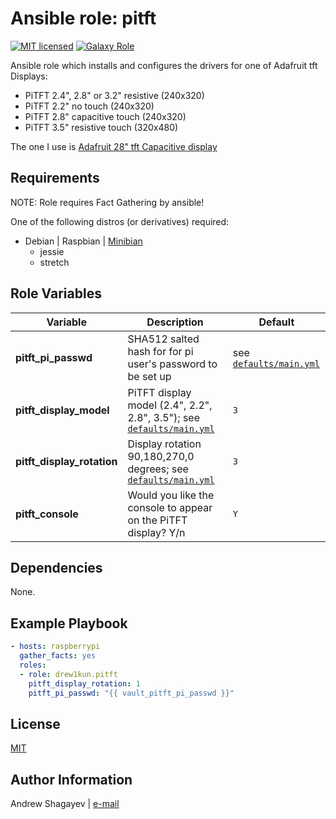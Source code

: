 Ansible role: pitft
=========

[![MIT licensed][mit-badge]][mit-link]
[![Galaxy Role][role-badge]][galaxy-link]

Ansible role which installs and configures the drivers for one of Adafruit tft Displays:
 - PiTFT 2.4", 2.8" or 3.2" resistive (240x320)
 - PiTFT 2.2" no touch (240x320)
 - PiTFT 2.8" capacitive touch (240x320)
 - PiTFT 3.5" resistive touch (320x480)

The one I use is [Adafruit 28" tft Capacitive display](pitft-adafruit-link)

Requirements
------------

NOTE: Role requires Fact Gathering by ansible!

One of the following distros (or derivatives) required:
 - Debian | Raspbian | [Minibian][minibian-link]
    - jessie
    - stretch

Role Variables
--------------

| Variable | Description | Default |
|----------|-------------|---------|
| **pitft_pi_passwd** | SHA512 salted hash for for pi user's password to be set up | see [`defaults/main.yml`](defaults/main.yml#L25) |
| **pitft_display_model** | PiTFT display model (2.4", 2.2", 2.8", 3.5"); see [`defaults/main.yml`](defaults/main.yml#L33)| `3` |
| **pitft_display_rotation** | Display rotation 90,180,270,0 degrees; see [`defaults/main.yml`](defaults/main.yml#L40)| `3` |
| **pitft_console** | Would you like the console to appear on the PiTFT display? Y/n | `Y` |

Dependencies
------------

None.

Example Playbook
----------------

```yaml
- hosts: raspberrypi
  gather_facts: yes
  roles:
  - role: drew1kun.pitft
    pitft_display_rotation: 1
    pitft_pi_passwd: "{{ vault_pitft_pi_passwd }}"

```

License
-------

[MIT][mit-link]

Author Information
------------------

Andrew Shagayev | [e-mail](mailto:drewshg@gmail.com)

[role-badge]: https://img.shields.io/badge/role-drew--kun.pitft-green.svg
[galaxy-link]: https://galaxy.ansible.com/drew1kun/pitft/
[mit-badge]: https://img.shields.io/badge/license-MIT-blue.svg
[mit-link]: https://raw.githubusercontent.com/drew1kun/ansible-pihole/master/LICENSE
[minibian-link]: https://minibianpi.wordpress.com/
